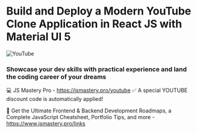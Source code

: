 # Build and Deploy a Modern YouTube Clone Application in React JS with Material UI 5

![YouTube](https://i.ibb.co/4R5RkmW/Thumbnail-5.png)



### Showcase your dev skills with practical experience and land the coding career of your dreams
💻 JS Mastery Pro - https://jsmastery.pro/youtube
✅ A special YOUTUBE discount code is automatically applied!

📙 Get the Ultimate Frontend & Backend Development Roadmaps, a Complete JavaScript Cheatsheet, Portfolio Tips, and more - https://www.jsmastery.pro/links
